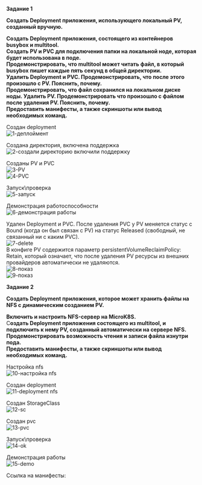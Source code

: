 **Задание 1** <br>

**Создать Deployment приложения, использующего локальный PV, созданный вручную.** <br>

**Создать Deployment приложения, состоящего из контейнеров busybox и multitool.** <br>
**Создать PV и PVC для подключения папки на локальной ноде, которая будет использована в поде.** <br>
**Продемонстрировать, что multitool может читать файл, в который busybox пишет каждые пять секунд в общей директории.** <br>
**Удалить Deployment и PVC. Продемонстрировать, что после этого произошло с PV. Пояснить, почему.** <br>
**Продемонстрировать, что файл сохранился на локальном диске ноды. Удалить PV. Продемонстрировать что произошло с файлом после удаления PV. Пояснить, почему.** <br>
**Предоставить манифесты, а также скриншоты или вывод необходимых команд.** <br>

Создан deployment <br>
![1-деплоймент](https://github.com/user-attachments/assets/f6873690-6877-45f4-a2e4-fe6d2582c4f3) <br>

Создана директория, включена поддержка <br>
![2-создали директорию включили поддержку ](https://github.com/user-attachments/assets/92ca5720-f7d2-4be5-a93b-bac2d9565721) <br>

Созданы PV и PVC <br>
![3-PV](https://github.com/user-attachments/assets/aa56906b-99e6-40ab-8fcc-ff2d734d6283) <br>
![4-PVC](https://github.com/user-attachments/assets/48220a22-fe2d-4ab8-93e6-cb6169594d84) <br>

Запуск\проверка <br>
![5-запуск](https://github.com/user-attachments/assets/d7e04083-d405-4ef4-b491-06d6e7f5c94d) <br>

Демонстрация работоспособности <br>
![6-демонстрация работы](https://github.com/user-attachments/assets/23d0adcd-2518-404c-bb88-4d7654a8ffcf) <br>

Удален Deployment и PVC. После удаления PVC у PV меняется статус с Bound (когда он был связан с PV) на статус Released (свободный, не связанный ни с каким PVC). <br>
![7-delete](https://github.com/user-attachments/assets/f096c9d6-a6f8-43e0-a841-9777a86f2e98) <br>
В конфиге PV содержится параметр persistentVolumeReclaimPolicy: Retain, который означает, что после удаления PV ресурсы из внешних провайдеров автоматически не удаляются. <br>
![8-показ](https://github.com/user-attachments/assets/90fa4baa-a0ec-4504-9bcb-1e3f25e6f0f8) <br> 
![9-показ](https://github.com/user-attachments/assets/71863e5f-d67d-4f61-9eb8-d83e8d92b0bb) <br>

**Задание 2** <br>

**Создать Deployment приложения, которое может хранить файлы на NFS с динамическим созданием PV.** <br>

**Включить и настроить NFS-сервер на MicroK8S.** <br>
С**оздать Deployment приложения состоящего из multitool, и подключить к нему PV, созданный автоматически на сервере NFS.** <br>
**Продемонстрировать возможность чтения и записи файла изнутри пода.** <br>
**Предоставить манифесты, а также скриншоты или вывод необходимых команд.** <br>

Настройка nfs <br>
![10-настройка nfs](https://github.com/user-attachments/assets/1ce8f3e8-43be-4a46-b5bb-70ebda494f90) <br>

Создан deployment <br>
![11-deployment nfs](https://github.com/user-attachments/assets/1bc7a6cd-305c-4d4a-8527-582dd8b4caea) <br>

Создан StorageClass <br>
![12-sc](https://github.com/user-attachments/assets/f8c15889-735a-4a8f-a019-5f779b404b42) <br>

Создан pvc <br>
![13-pvc](https://github.com/user-attachments/assets/0aadab21-f4d0-4766-8456-5aa7269af6f9) <br>

Запуск\проверка <br>
![14-ok](https://github.com/user-attachments/assets/d0674b4d-720c-431a-93c4-fc5ee5cc939c) <br>

Демонстрация работы <br>
![15-demo](https://github.com/user-attachments/assets/6f864dc3-7059-400e-82f5-a60f903dd71f) <br>

Ссылка на манифесты:
